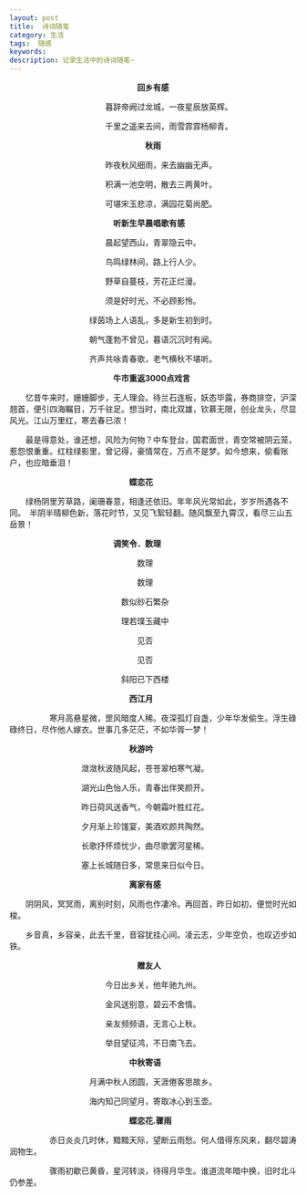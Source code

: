 ```yaml
---
layout: post
title:  诗词随笔
category: 生活
tags:  随感
keywords: 
description: 记录生活中的诗词随笔~
---
```


　　　　　　　　　　　　　　　　**回乡有感**

　　　　　　　　　　　　暮辞帝阙过龙城，一夜星辰放英辉。

　　　　　　　　　　　　千里之遥来去间，雨雪霏霏杨柳青。

　　　　　　　　　　　　　　　　　**秋雨**

　　　　　　　　　　　　昨夜秋风细雨，来去幽幽无声。

　　　　　　　　　　　　积满一池空明，散去三两黄叶。

　　　　　　　　　　　　可堪宋玉悲凉，满园花菊尚肥。

　　　　　　　　　　　　　**听新生早晨唱歌有感**

　　　　　　　　　　　　晨起望西山，青翠隐云中。

　　　　　　　　　　　　鸟鸣绿林间，路上行人少。

　　　　　　　　　　　　野草自蔓枝，芳花正烂漫。

　　　　　　　　　　　　须是好时光，不必顾影怜。

　　　　　　　　　　绿茵场上人语乱，多是新生初到时。

　　　　　　　　　　朝气蓬勃不曾见，暮语沉沉时有闻。

　　　　　　　　　　齐声共咏青春歌，老气横秋不堪听。

　　　　　　　　　　　　　**牛市重返3000点戏言**

　　忆昔牛来时，姗姗脚步，无人理会。待兰石连板，妖态毕露，券商排空，沪深翘首，便引四海瞩目，万千驻足。想当时，南北双雄，钦慕无限，创业龙头，尽显风光。江山万里红，寒去春已浓！

　　最是得意处，谁还想，风险为何物？中车登台，国君面世，青空常被阴云笼，惹怨恨重重。红柱绿影里，曾记得，豪情常在，万点不是梦。如今想来，偷看账户，也应暗垂泪！

　　　　　　　　　　　　　　　**蝶恋花**

　　绿杨阴里芳草路，阑珊春意，相逢还依旧。年年风光常如此，岁岁所遇各不同。　半阴半晴柳色新，落花时节，又见飞絮轻翻。随风飘至九霄汉，看尽三山五岳景！

　　　　　　　　　　　　　**调笑令．数理**

　　　　　　　　　　　　　　　　数理

　　　　　　　　　　　　　　　　数理

　　　　　　　　　　　　　　数似砂石繁杂

　　　　　　　　　　　　　　理若璞玉藏中

　　　　　　　　　　　　　　　　见否

　　　　　　　　　　　　　　　　见否

　　　　　　　　　　　　　　斜阳已下西楼


　　　　　　　　　　　　　　　**西江月**

　　　　　寒月高悬星微，罡风暗度人稀。夜深孤灯自盏，少年华发偷生。浮生碌碌终日，尽作他人嫁衣。世事几多茫茫，不如华胥一梦！

　　　　　　　　　　　　　　　**秋游吟**

　　　　　　　　　潋潋秋波随风起，苍苍翠柏寒气凝。

　　　　　　　　　湖光山色怡人乐，青春出伴笑颜开。

　　　　　　　　　昨日荷风送香气，今朝霜叶胜红花。

　　　　　　　　　夕月渐上珍馐宴，美酒欢颜共陶然。

　　　　　　　　　长歌抒怀烦忧少，曲尽歌罢河星稀。

　　　　　　　　　塞上长城随日多，常思来日似今日。


　　　　　　　　　　　　　　　**离家有感**

　　阴阴风，冥冥雨，离别时刻，风雨也作凄冷。再回首，昨日如初，便觉时光如梭。

　　乡音真，乡容亲，此去千里，音容犹挂心间。凌云志，少年空负，也叹迈步如铁。

　　　　　　　　　　　　　　　　**赠友人**

　　　　　　　　　　　　今日出乡关，他年驰九州。

　　　　　　　　　　　　金风送别意，碧云不舍情。

　　　　　　　　　　　　亲友频频语，无言心上秋。

　　　　　　　　　　　　举目望征鸿，不日南飞去。

　　　　　　　　　　　　　　　**中秋寄语**

　　　　　　　　　　月满中秋人团圆，天涯倦客思故乡。

　　　　　　　　　　海内知己同望月，寄取冰心到玉壶。

　　　　　　　　　　　　　　　**蝶恋花.骤雨**

　　　　　赤日炎炎几时休，黯黯天际，望断云雨愁。何人借得东风来，翻尽碧涛润物生。

　　　　　骤雨初歇已黄昏，星河转淡，待得月华生。谁道流年暗中换，旧时北斗仍参差。







